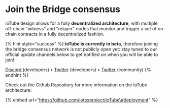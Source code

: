 # Join the Bridge consensus

ioTube design allows for a fully **decentralized architecture**, with multiple off-chain "witness" and "relayer" nodes that monitor and trigger a set of on-chain contracts in a fully decentralized fashion. 

{% hint style="success" %}
**ioTube is currently in beta**, therefore joining the bridge consensus network is not publicly open yet: stay tuned to our official update channels below to get notified on when you will be able to join!

[Discord](https://iotex.io/devdiscord)[ ](https://twitter.com/iotex_dev)\(developers\) • [Twitter](https://twitter.com/iotex_dev) \(developers\) • [Twitter](https://iotex.io/iotex_io) \(community\)
{% endhint %}

Check out the Github Repository for more information on the ioTube architecture:

{% embed url="https://github.com/iotexproject/ioTube\#deployment" %}


